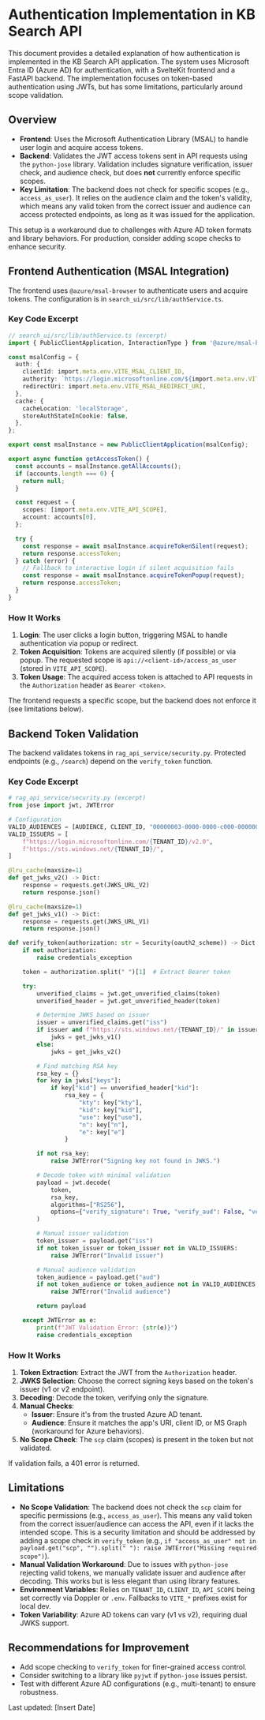 # Authentication Implementation in KB Search API

This document provides a detailed explanation of how authentication is implemented in the KB Search API application. The system uses Microsoft Entra ID (Azure AD) for authentication, with a SvelteKit frontend and a FastAPI backend. The implementation focuses on token-based authentication using JWTs, but has some limitations, particularly around scope validation.

## Overview
- **Frontend**: Uses the Microsoft Authentication Library (MSAL) to handle user login and acquire access tokens.
- **Backend**: Validates the JWT access tokens sent in API requests using the `python-jose` library. Validation includes signature verification, issuer check, and audience check, but does **not** currently enforce specific scopes.
- **Key Limitation**: The backend does not check for specific scopes (e.g., `access_as_user`). It relies on the audience claim and the token's validity, which means any valid token from the correct issuer and audience can access protected endpoints, as long as it was issued for the application.

This setup is a workaround due to challenges with Azure AD token formats and library behaviors. For production, consider adding scope checks to enhance security.

## Frontend Authentication (MSAL Integration)
The frontend uses `@azure/msal-browser` to authenticate users and acquire tokens. The configuration is in `search_ui/src/lib/authService.ts`.

### Key Code Excerpt
```typescript
// search_ui/src/lib/authService.ts (excerpt)
import { PublicClientApplication, InteractionType } from '@azure/msal-browser';

const msalConfig = {
  auth: {
    clientId: import.meta.env.VITE_MSAL_CLIENT_ID,
    authority: `https://login.microsoftonline.com/${import.meta.env.VITE_MSAL_TENANT_ID}`,
    redirectUri: import.meta.env.VITE_MSAL_REDIRECT_URI,
  },
  cache: {
    cacheLocation: 'localStorage',
    storeAuthStateInCookie: false,
  },
};

export const msalInstance = new PublicClientApplication(msalConfig);

export async function getAccessToken() {
  const accounts = msalInstance.getAllAccounts();
  if (accounts.length === 0) {
    return null;
  }

  const request = {
    scopes: [import.meta.env.VITE_API_SCOPE],
    account: accounts[0],
  };

  try {
    const response = await msalInstance.acquireTokenSilent(request);
    return response.accessToken;
  } catch (error) {
    // Fallback to interactive login if silent acquisition fails
    const response = await msalInstance.acquireTokenPopup(request);
    return response.accessToken;
  }
}
```

### How It Works
1. **Login**: The user clicks a login button, triggering MSAL to handle authentication via popup or redirect.
2. **Token Acquisition**: Tokens are acquired silently (if possible) or via popup. The requested scope is `api://<client-id>/access_as_user` (stored in `VITE_API_SCOPE`).
3. **Token Usage**: The acquired access token is attached to API requests in the `Authorization` header as `Bearer <token>`.

The frontend requests a specific scope, but the backend does not enforce it (see limitations below).

## Backend Token Validation
The backend validates tokens in `rag_api_service/security.py`. Protected endpoints (e.g., `/search`) depend on the `verify_token` function.

### Key Code Excerpt
```python
# rag_api_service/security.py (excerpt)
from jose import jwt, JWTError

# Configuration
VALID_AUDIENCES = [AUDIENCE, CLIENT_ID, "00000003-0000-0000-c000-000000000000"]  # App URI, Client ID, MS Graph
VALID_ISSUERS = [
    f"https://login.microsoftonline.com/{TENANT_ID}/v2.0",
    f"https://sts.windows.net/{TENANT_ID}/",
]

@lru_cache(maxsize=1)
def get_jwks_v2() -> Dict:
    response = requests.get(JWKS_URL_V2)
    return response.json()

@lru_cache(maxsize=1)
def get_jwks_v1() -> Dict:
    response = requests.get(JWKS_URL_V1)
    return response.json()

def verify_token(authorization: str = Security(oauth2_scheme)) -> Dict:
    if not authorization:
        raise credentials_exception

    token = authorization.split(" ")[1]  # Extract Bearer token

    try:
        unverified_claims = jwt.get_unverified_claims(token)
        unverified_header = jwt.get_unverified_header(token)

        # Determine JWKS based on issuer
        issuer = unverified_claims.get("iss")
        if issuer and f"https://sts.windows.net/{TENANT_ID}/" in issuer:
            jwks = get_jwks_v1()
        else:
            jwks = get_jwks_v2()

        # Find matching RSA key
        rsa_key = {}
        for key in jwks["keys"]:
            if key["kid"] == unverified_header["kid"]:
                rsa_key = {
                    "kty": key["kty"],
                    "kid": key["kid"],
                    "use": key["use"],
                    "n": key["n"],
                    "e": key["e"]
                }

        if not rsa_key:
            raise JWTError("Signing key not found in JWKS.")

        # Decode token with minimal validation
        payload = jwt.decode(
            token,
            rsa_key,
            algorithms=["RS256"],
            options={"verify_signature": True, "verify_aud": False, "verify_iss": False},
        )

        # Manual issuer validation
        token_issuer = payload.get("iss")
        if not token_issuer or token_issuer not in VALID_ISSUERS:
            raise JWTError("Invalid issuer")

        # Manual audience validation
        token_audience = payload.get("aud")
        if not token_audience or token_audience not in VALID_AUDIENCES:
            raise JWTError("Invalid audience")

        return payload

    except JWTError as e:
        print(f"JWT Validation Error: {str(e)}")
        raise credentials_exception
```

### How It Works
1. **Token Extraction**: Extract the JWT from the `Authorization` header.
2. **JWKS Selection**: Choose the correct signing keys based on the token's issuer (v1 or v2 endpoint).
3. **Decoding**: Decode the token, verifying only the signature.
4. **Manual Checks**:
   - **Issuer**: Ensure it's from the trusted Azure AD tenant.
   - **Audience**: Ensure it matches the app's URI, client ID, or MS Graph (workaround for Azure behaviors).
5. **No Scope Check**: The `scp` claim (scopes) is present in the token but not validated.

If validation fails, a 401 error is returned.

## Limitations
- **No Scope Validation**: The backend does not check the `scp` claim for specific permissions (e.g., `access_as_user`). This means any valid token from the correct issuer/audience can access the API, even if it lacks the intended scope. This is a security limitation and should be addressed by adding a scope check in `verify_token` (e.g., `if "access_as_user" not in payload.get("scp", "").split(" "): raise JWTError("Missing required scope")`).
- **Manual Validation Workaround**: Due to issues with `python-jose` rejecting valid tokens, we manually validate issuer and audience after decoding. This works but is less elegant than using library features.
- **Environment Variables**: Relies on `TENANT_ID`, `CLIENT_ID`, `API_SCOPE` being set correctly via Doppler or `.env`. Fallbacks to `VITE_*` prefixes exist for local dev.
- **Token Variability**: Azure AD tokens can vary (v1 vs v2), requiring dual JWKS support.

## Recommendations for Improvement
- Add scope checking to `verify_token` for finer-grained access control.
- Consider switching to a library like `pyjwt` if `python-jose` issues persist.
- Test with different Azure AD configurations (e.g., multi-tenant) to ensure robustness.

Last updated: [Insert Date] 